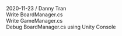 2020-11-23 / Danny Tran  
    Write BoardManager.cs  
    Write GameManager.cs  
    Debug BoardManager.cs using Unity Console  
